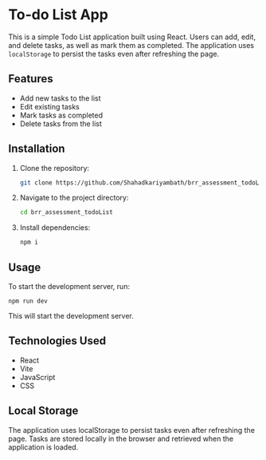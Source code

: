 # To-do List App

This is a simple Todo List application built using React. Users can add, edit, and delete tasks, as well as mark them as completed. The application uses `localStorage` to persist the tasks even after refreshing the page.

## Features

- Add new tasks to the list
- Edit existing tasks
- Mark tasks as completed
- Delete tasks from the list

## Installation

1. Clone the repository:

   ```bash
   git clone https://github.com/Shahadkariyambath/brr_assessment_todoList.git

   ```

2. Navigate to the project directory:

   ```bash
   cd brr_assessment_todoList

   ```

3. Install dependencies:

   ```bash
   npm i
   ```

## Usage

To start the development server, run:

    npm run dev

This will start the development server.

## Technologies Used

- React
- Vite
- JavaScript
- CSS

## Local Storage

The application uses localStorage to persist tasks even after refreshing the page. Tasks are stored locally in the browser and retrieved when the application is loaded.

